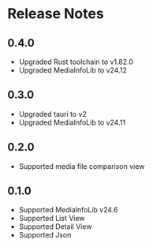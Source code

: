 # Release Notes

## 0.4.0

* Upgraded Rust toolchain to v1.82.0
* Upgraded MediaInfoLib to v24.12

## 0.3.0

* Upgraded tauri to v2
* Upgraded MediaInfoLib to v24.11

## 0.2.0

* Supported media file comparison view

## 0.1.0

* Supported MediaInfoLib v24.6
* Supported List View
* Supported Detail View
* Supported Json

